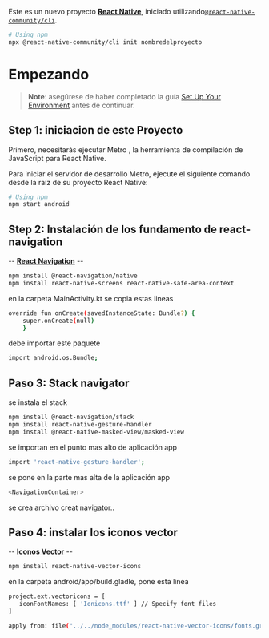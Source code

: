 Este es un nuevo proyecto [**React Native**](https://reactnative.dev), iniciado utilizando[`@react-native-community/cli`](https://github.com/react-native-community/cli).
```sh
# Using npm
npx @react-native-community/cli init nombredelproyecto

```

# Empezando

> **Note**: asegúrese de haber completado la guía [Set Up Your Environment](https://reactnative.dev/docs/set-up-your-environment)  antes de continuar.

## Step 1: iniciacion de este Proyecto

Primero, necesitarás ejecutar Metro , la herramienta de compilación de JavaScript para React Native.

Para iniciar el servidor de desarrollo Metro, ejecute el siguiente comando desde la raíz de su proyecto React Native:

```sh
# Using npm
npm start android

```

## Step 2: Instalación de los fundamento de react-navigation
-- [**React Navigation**](https://reactnavigation.org/) --

```sh
npm install @react-navigation/native
npm install react-native-screens react-native-safe-area-context
```

en la carpeta MainActivity.kt se copia estas lineas
```sh
override fun onCreate(savedInstanceState: Bundle?) {
    super.onCreate(null)
    }
```
debe importar este paquete
```sh
import android.os.Bundle;
```

## Paso 3: Stack navigator

se instala el stack
```sh
npm install @react-navigation/stack
npm install react-native-gesture-handler
npm install @react-native-masked-view/masked-view
```
se importan en el punto mas alto de aplicación app
 ```sh
import 'react-native-gesture-handler';
```
se pone en la parte mas alta de la aplicación app
```sh
<NavigationContainer>
```
se crea archivo creat navigator..

## Paso 4: instalar los iconos vector

-- [**Iconos Vector**](https://github.com/oblador/react-native-vector-icons) --
```sh
npm install react-native-vector-icons
```
en la carpeta android/app/build.gladle,  pone esta linea
 ```sh
project.ext.vectoricons = [
    iconFontNames: [ 'Ionicons.ttf' ] // Specify font files
]

apply from: file("../../node_modules/react-native-vector-icons/fonts.gradle");
```
